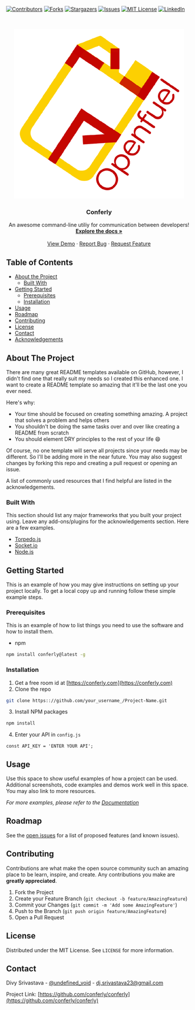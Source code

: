 
[![Contributors][contributors-shield]][contributors-url]
[![Forks][forks-shield]][forks-url]
[![Stargazers][stars-shield]][stars-url]
[![Issues][issues-shield]][issues-url]
[![MIT License][license-shield]][license-url]
[![LinkedIn][linkedin-shield]][linkedin-url]

<!-- PROJECT LOGO -->
<br />
<p align="center">
  <a href="https://github.com/conferly/conferly">
    <img src="public/images/logo/logo.png" alt="Logo">
  </a>

  <h3 align="center">Conferly</h3>

  <p align="center">
    An awesome command-line utiliy for communication between developers!
    <br />
    <a href="https://github.com/conferly/conferly"><strong>Explore the docs »</strong></a>
    <br />
    <br />
    <a href="https://conferly.js.org">View Demo</a>
    ·
    <a href="https://github.com/conferly/conferly/issues">Report Bug</a>
    ·
    <a href="https://github.com/conferly/conferly/issues">Request Feature</a>
  </p>
</p>



<!-- TABLE OF CONTENTS -->
## Table of Contents

* [About the Project](#about-the-project)
  * [Built With](#built-with)
* [Getting Started](#getting-started)
  * [Prerequisites](#prerequisites)
  * [Installation](#installation)
* [Usage](#usage)
* [Roadmap](#roadmap)
* [Contributing](#contributing)
* [License](#license)
* [Contact](#contact)
* [Acknowledgements](#acknowledgements)



<!-- ABOUT THE PROJECT -->
## About The Project
<!-- 
[![Product Name Screen Shot][product-screenshot]](https://example.com)
-->
There are many great README templates available on GitHub, however, I didn't find one that really suit my needs so I created this enhanced one. I want to create a README template so amazing that it'll be the last one you ever need.

Here's why:
* Your time should be focused on creating something amazing. A project that solves a problem and helps others
* You shouldn't be doing the same tasks over and over like creating a README from scratch
* You should element DRY principles to the rest of your life :smile:

Of course, no one template will serve all projects since your needs may be different. So I'll be adding more in the near future. You may also suggest changes by forking this repo and creating a pull request or opening an issue.

A list of commonly used resources that I find helpful are listed in the acknowledgements.

### Built With
This section should list any major frameworks that you built your project using. Leave any add-ons/plugins for the acknowledgements section. Here are a few examples.
* [Torpedo.js](https://torpedo.js.org)
* [Socket.io](https://socket.io)
* [Node.js](https://nodejs.org)



<!-- GETTING STARTED -->
## Getting Started

This is an example of how you may give instructions on setting up your project locally.
To get a local copy up and running follow these simple example steps.

### Prerequisites

This is an example of how to list things you need to use the software and how to install them.
* npm
```sh
npm install conferly@latest -g
```

### Installation

1. Get a free room id at [https://conferly.com](https://conferly.com)
2. Clone the repo
```sh
git clone https:://github.com/your_username_/Project-Name.git
```
3. Install NPM packages
```sh
npm install
```
4. Enter your API in `config.js`
```JS
const API_KEY = 'ENTER YOUR API';
```



<!-- USAGE EXAMPLES -->
## Usage

Use this space to show useful examples of how a project can be used. Additional screenshots, code examples and demos work well in this space. You may also link to more resources.

_For more examples, please refer to the [Documentation](https://conferly.js.org)_



<!-- ROADMAP -->
## Roadmap

See the [open issues](https://github.com/conferly/conferly/issues) for a list of proposed features (and known issues).



<!-- CONTRIBUTING -->
## Contributing

Contributions are what make the open source community such an amazing place to be learn, inspire, and create. Any contributions you make are **greatly appreciated**.

1. Fork the Project
2. Create your Feature Branch (`git checkout -b feature/AmazingFeature`)
3. Commit your Changes (`git commit -m 'Add some AmazingFeature'`)
4. Push to the Branch (`git push origin feature/AmazingFeature`)
5. Open a Pull Request



<!-- LICENSE -->
## License

Distributed under the MIT License. See `LICENSE` for more information.



<!-- CONTACT -->
## Contact

Divy Srivastava - [@undefined_void](https://twitter.com/@undefined_void) - dj.srivastava23@gmail.com

Project Link: [https://github.com/conferly/conferly](https://github.com/conferly/conferly)


[contributors-shield]: https://img.shields.io/github/contributors/conferly/conferly?style=flat-square
[contributors-url]: https://github.com/conferly/conferly/graphs/contributors
[forks-shield]: https://img.shields.io/github/forks/conferly/conferly?style=flat-square
[forks-url]: https://github.com/conferly/conferly/network/members
[stars-shield]: https://img.shields.io/github/stars/conferly/conferly?style=flat-square
[stars-url]: https://github.com/conferly/conferly/stargazers
[issues-shield]: https://img.shields.io/github/issues/conferly/conferly?style=flat-square
[issues-url]: https://github.com/conferly/conferly/issues
[license-shield]: https://img.shields.io/github/license/conferly/conferly?style=flat-square
[license-url]: https://github.com/conferly/conferly/blob/master/LICENSE.txt
[linkedin-shield]: https://img.shields.io/badge/-LinkedIn-black.svg?style=flat-square&logo=linkedin&colorB=555
[linkedin-url]: https://linkedin.com/
[product-screenshot]: docs/img/screenshot.png
